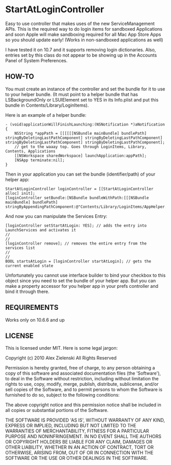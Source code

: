 # StartAtLoginController

Easy to use controller that makes uses of the new ServiceManagement APIs. This is the required way to do login items for sandboxed Applications and soon Apple will make sandboxing required for all Mac App Store Apps so you should update early! (Works in non-sandboxed applications as well)

I have tested it on 10.7 and it supports removing login dictionaries. Also, entries set by this class do not appear to be showing up in the Accounts Panel of System Preferences.

## HOW-TO

You must create an instance of the controller and set the bundle for it to use to your helper bundle. (It must point to a helper bundle that has LSBackgroundOnly or LSUIElement set to YES in its Info.plist and put this bundle in Contents/Library/LoginItems). 

Here is an example of a helper bundle:

	- (void)applicationWillFinishLaunching:(NSNotification *)aNotification
	{
		NSString *appPath = [[[[[[NSBundle mainBundle] bundlePath] stringByDeletingLastPathComponent] stringByDeletingLastPathComponent]  stringByDeletingLastPathComponent] stringByDeletingLastPathComponent]; 
		// get to the waaay top. Goes through LoginItems, Library, Contents, Applications
		[[NSWorkspace sharedWorkspace] launchApplication:appPath];
		[NSApp terminate:nil];
	}
	
Then in your application you can set the bundle (identifier/path) of your helper app:

	StartAtLoginController loginController = [[StartAtLoginController alloc] init];
	[loginController setBundle:[NSBundle bundleWithPath:[[[NSBundle mainBundle] bundlePath] stringByAppendingPathComponent:@"Contents/Library/LoginItems/AppHelper.app"]]];
	
And now you can manipulate the Services Entry:

	[loginController setStartAtLogin: YES]; // adds the entry into LaunchServices and activates it
	//
	//
	[loginController remove]; // removes the entire entry from the services list
	//
	//
	BOOL startsAtLogin = [loginController startAtLogin]; // gets the current enabled state
	
Unfortunately you cannot use interface builder to bind your checkbox to this object since you need to set the bundle of your helper app. But you can make a property accessor for you helper app in your prefs controller and bind it through there.

## REQUIREMENTS

Works only on 10.6.6 and up

## LICENSE

This is licensed under MIT. Here is some legal jargon:

Copyright (c) 2010 Alex Zielenski
All Rights Reserved

Permission is hereby granted, free of charge, to any person obtaining
a copy of this software and associated documentation files (the
'Software'), to deal in the Software without restriction, including
without limitation the rights to use, copy, modify, merge, publish,
distribute, sublicense, and/or sell copies of the Software, and to
permit persons to whom the Software is furnished to do so, subject to
the following conditions:

The above copyright notice and this permission notice shall be
included in all copies or substantial portions of the Software.

THE SOFTWARE IS PROVIDED 'AS IS', WITHOUT WARRANTY OF ANY KIND,
EXPRESS OR IMPLIED, INCLUDING BUT NOT LIMITED TO THE WARRANTIES OF
MERCHANTABILITY, FITNESS FOR A PARTICULAR PURPOSE AND NONINFRINGEMENT.
IN NO EVENT SHALL THE AUTHORS OR COPYRIGHT HOLDERS BE LIABLE FOR ANY
CLAIM, DAMAGES OR OTHER LIABILITY, WHETHER IN AN ACTION OF CONTRACT,
TORT OR OTHERWISE, ARISING FROM, OUT OF OR IN CONNECTION WITH THE
SOFTWARE OR THE USE OR OTHER DEALINGS IN THE SOFTWARE.